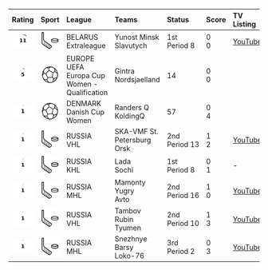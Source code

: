 | Rating                                                                                                                                 | Sport                                                                                                            | League                                          | Teams                          | Status        | Score   | TV Listing                                                       |
|:---------------------------------------------------------------------------------------------------------------------------------------|:-----------------------------------------------------------------------------------------------------------------|:------------------------------------------------|:-------------------------------|:--------------|:--------|:-----------------------------------------------------------------|
| <img src="https://raw.githubusercontent.com/BlakeDuncan25/Donut-SVG-Ratings/bac4e4a278175106499642192132b1786a9aec38/11.svg" alt="11"> | <img src="https://raw.githubusercontent.com/BlakeDuncan25/Donut-SVG-Ratings/master/hockey.png" alt="Ice Hockey"> | BELARUS<br>Extraleague                          | Yunost Minsk<br>Slavutych      | 1st Period 8  | 0<br>0  | <a href="https://www.youtube.com/@Hockey_by/streams">YouTube</a> |
| <img src="https://raw.githubusercontent.com/BlakeDuncan25/Donut-SVG-Ratings/bac4e4a278175106499642192132b1786a9aec38/5.svg" alt="5">   | <img src="https://raw.githubusercontent.com/BlakeDuncan25/Donut-SVG-Ratings/master/soccer.png" alt="Soccer">     | EUROPE<br>UEFA Europa Cup Women - Qualification | Gintra<br>Nordsjaelland        | 14            | 0<br>0  | <a href="#N/A"></a>                                              |
| <img src="https://raw.githubusercontent.com/BlakeDuncan25/Donut-SVG-Ratings/bac4e4a278175106499642192132b1786a9aec38/1.svg" alt="1">   | <img src="https://raw.githubusercontent.com/BlakeDuncan25/Donut-SVG-Ratings/master/soccer.png" alt="Soccer">     | DENMARK<br>Danish Cup Women                     | Randers Q<br>KoldingQ          | 57            | 0<br>4  | <a href="#N/A"></a>                                              |
| <img src="https://raw.githubusercontent.com/BlakeDuncan25/Donut-SVG-Ratings/bac4e4a278175106499642192132b1786a9aec38/1.svg" alt="1">   | <img src="https://raw.githubusercontent.com/BlakeDuncan25/Donut-SVG-Ratings/master/hockey.png" alt="Ice Hockey"> | RUSSIA<br>VHL                                   | SKA-VMF St. Petersburg<br>Orsk | 2nd Period 13 | 1<br>2  | <a href="https://www.youtube.com/@VHL_SRC/streams">YouTube</a>   |
| <img src="https://raw.githubusercontent.com/BlakeDuncan25/Donut-SVG-Ratings/bac4e4a278175106499642192132b1786a9aec38/1.svg" alt="1">   | <img src="https://raw.githubusercontent.com/BlakeDuncan25/Donut-SVG-Ratings/master/hockey.png" alt="Ice Hockey"> | RUSSIA<br>KHL                                   | Lada<br>Sochi                  | 1st Period 8  | 0<br>1  | -                                                                |
| <img src="https://raw.githubusercontent.com/BlakeDuncan25/Donut-SVG-Ratings/bac4e4a278175106499642192132b1786a9aec38/1.svg" alt="1">   | <img src="https://raw.githubusercontent.com/BlakeDuncan25/Donut-SVG-Ratings/master/hockey.png" alt="Ice Hockey"> | RUSSIA<br>MHL                                   | Mamonty Yugry<br>Avto          | 2nd Period 16 | 1<br>0  | <a href="https://www.youtube.com/@mhl_rus/streams">YouTube</a>   |
| <img src="https://raw.githubusercontent.com/BlakeDuncan25/Donut-SVG-Ratings/bac4e4a278175106499642192132b1786a9aec38/1.svg" alt="1">   | <img src="https://raw.githubusercontent.com/BlakeDuncan25/Donut-SVG-Ratings/master/hockey.png" alt="Ice Hockey"> | RUSSIA<br>VHL                                   | Tambov<br>Rubin Tyumen         | 2nd Period 10 | 1<br>3  | <a href="https://www.youtube.com/@VHL_SRC/streams">YouTube</a>   |
| <img src="https://raw.githubusercontent.com/BlakeDuncan25/Donut-SVG-Ratings/bac4e4a278175106499642192132b1786a9aec38/1.svg" alt="1">   | <img src="https://raw.githubusercontent.com/BlakeDuncan25/Donut-SVG-Ratings/master/hockey.png" alt="Ice Hockey"> | RUSSIA<br>MHL                                   | Snezhnye Barsy<br>Loko-76      | 3rd Period 2  | 0<br>3  | <a href="https://www.youtube.com/@mhl_rus/streams">YouTube</a>   |